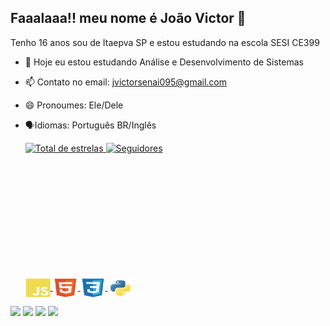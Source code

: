 ## Faaalaaa!! meu nome é João Victor 👋

  Tenho 16 anos sou de Itaepva SP e estou estudando na escola SESI CE399 
- 🌱 Hoje eu estou estudando Análise e Desenvolvimento de Sistemas
- 📫 Contato no email: jvictorsenai095@gmail.com
- 😄 Pronoumes: Ele/Dele
- 🗣️Idiomas: Português BR/Inglês
  
    <a href="https://github.com/jJvictorMarcon?tab=repositories&sort=stargazers">
        <img 
            alt="Total de estrelas" 
            title="Total de estrelas GitHub" 
            src="https://custom-icon-badges.demolab.com/github/stars/JvictorMarcon?color=55960c&style=for-the-badge&labelColor=488207&logo=star&label=estrelas"
        />
    </a>
    <a href="https://github.com/JvictorMarcon?tab=followers">
        <img 
            alt="Seguidores" 
            title="Me siga no GitHub" 
            src="https://custom-icon-badges.demolab.com/github/followers/jgarrudaa?color=236ad3&labelColor=1155ba&style=for-the-badge&logo=github&label=Seguidores&logoColor=white"
        />
    </a>
  <div>
    <a href="https://github.com/JvictorMarcon">
      <img height="180em" scr="https://github-readme-stats.vercel.app/api?username=JvictorMarcon&show_icons-true&theme=dracula&includeallcommits=true&count_private=true"/>
      
  </div>
  <div style="display: inline_block"><br>
  <img align="center" alt="Joao-Js" height="30" width="40" src="https://raw.githubusercontent.com/devicons/devicon/master/icons/javascript/javascript-plain.svg">
  <img align="center" alt="Joao-HTML" height="30" width="40" src="https://raw.githubusercontent.com/devicons/devicon/master/icons/html5/html5-original.svg">
  <img align="center" alt="Joao-CSS" height="30" width="40" src="https://raw.githubusercontent.com/devicons/devicon/master/icons/css3/css3-original.svg">
  <img align="center" alt="Joao-Python" height="30" width="40" src="https://raw.githubusercontent.com/devicons/devicon/master/icons/python/python-original.svg">

</div>
<div> 
  <a href="" target="_blank"><img src="https://img.shields.io/badge/YouTube-FF0000?style=for-the-badge&logo=youtube&logoColor=white" target="_blank"></a>
  <a href="https://www.instagram.com/jvictor_marcon/" target="_blank"><img src="https://img.shields.io/badge/-Instagram-%23E4405F?style=for-the-badge&logo=instagram&logoColor=white" target="_blank"></a>
 <a href="" target="_blank"><img src="https://img.shields.io/badge/Discord-7289DA?style=for-the-badge&logo=discord&logoColor=white" target="_blank"></a> 
  <a href = "jvictorsenai095@gmail.com"><img src="https://img.shields.io/badge/-Gmail-%23333?style=for-the-badge&logo=gmail&logoColor=white" target="_blank"></a>
  

